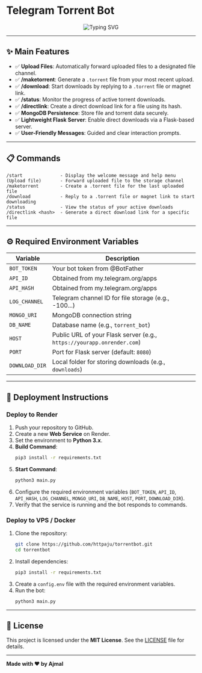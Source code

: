 # Telegram Torrent Bot

<p align="center">
  <img src="https://readme-typing-svg.herokuapp.com?font=Fira+Code&weight=600&size=35&pause=1000&color=64F72E&center=true&vCenter=true&random=true&width=435&lines=Welcome+To+AJ+BOTS!" alt="Typing SVG"/>
</p>

---

## ✨ Main Features

- ✅ **Upload Files**: Automatically forward uploaded files to a designated file channel.
- ✅ **/maketorrent**: Generate a `.torrent` file from your most recent upload.
- ✅ **/download**: Start downloads by replying to a `.torrent` file or magnet link.
- ✅ **/status**: Monitor the progress of active torrent downloads.
- ✅ **/directlink**: Create a direct download link for a file using its hash.
- ✅ **MongoDB Persistence**: Store file and torrent data securely.
- ✅ **Lightweight Flask Server**: Enable direct downloads via a Flask-based server.
- ✅ **User-Friendly Messages**: Guided and clear interaction prompts.

---

## 📋 Commands

```
/start              - Display the welcome message and help menu
(Upload file)       - Forward uploaded file to the storage channel
/maketorrent        - Create a .torrent file for the last uploaded file
/download           - Reply to a .torrent file or magnet link to start downloading
/status             - View the status of your active downloads
/directlink <hash>  - Generate a direct download link for a specific file
```

---

## ⚙️ Required Environment Variables

| Variable         | Description                                      |
|------------------|--------------------------------------------------|
| `BOT_TOKEN`      | Your bot token from @BotFather                  |
| `API_ID`         | Obtained from my.telegram.org/apps              |
| `API_HASH`       | Obtained from my.telegram.org/apps              |
| `LOG_CHANNEL`    | Telegram channel ID for file storage (e.g., -100...) |
| `MONGO_URI`      | MongoDB connection string                       |
| `DB_NAME`        | Database name (e.g., `torrent_bot`)             |
| `HOST`           | Public URL of your Flask server (e.g., `https://yourapp.onrender.com`) |
| `PORT`           | Port for Flask server (default: `8080`)         |
| `DOWNLOAD_DIR`   | Local folder for storing downloads (e.g., `downloads`) |

---

## 🚀 Deployment Instructions

### Deploy to Render

1. Push your repository to GitHub.
2. Create a new **Web Service** on Render.
3. Set the environment to **Python 3.x**.
4. **Build Command**:
   ```bash
   pip3 install -r requirements.txt
   ```
5. **Start Command**:
   ```bash
   python3 main.py
   ```
6. Configure the required environment variables (`BOT_TOKEN`, `API_ID`, `API_HASH`, `LOG_CHANNEL`, `MONGO_URI`, `DB_NAME`, `HOST`, `PORT`, `DOWNLOAD_DIR`).
7. Verify that the service is running and the bot responds to commands.

### Deploy to VPS / Docker

1. Clone the repository:
   ```bash
   git clone https://github.com/httpaju/torrentbot.git
   cd torrentbot
   ```
2. Install dependencies:
   ```bash
   pip3 install -r requirements.txt
   ```
3. Create a `config.env` file with the required environment variables.
4. Run the bot:
   ```bash
   python3 main.py
   ```

---

## 📜 License

This project is licensed under the **MIT License**. See the [LICENSE](LICENSE) file for details.

---

**Made with ❤️ by Ajmal**
